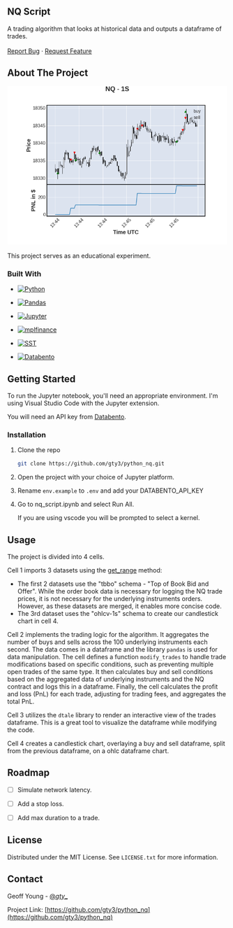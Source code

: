 <a name="readme-top"></a>


<!-- PROJECT LOGO -->
<br />
<div >


<h2 >NQ Script</h2>

  <p >
  A trading algorithm that looks at historical data and outputs a dataframe of trades.
    <br />
    <br />
    <a href="https://github.com/gty3/dom-replay/issues/new?labels=bug&template=bug-report---.md">Report Bug</a>
    ·
    <a href="https://github.com/gty3/dom-replay/issues/new?labels=enhancement&template=feature-request---.md">Request Feature</a>
  </p>
</div>

<!-- ABOUT THE PROJECT -->
## About The Project

![Product Screenshot](https://raw.githubusercontent.com/gty3/dom-img/main/nq_1s_2m.png)

This project serves as an educational experiment. 




### Built With
* [![Python](https://img.shields.io/badge/Python-20232A?style=for-the-badge&logo=python&logoColor=61DAFB)](https://www.python.org/)
* [![Pandas](https://img.shields.io/badge/Pandas-42b883?style=for-the-badge&logo=pandas)](https://pandas.pydata.org/)
* [![Jupyter](https://img.shields.io/badge/Jupyter-DEA584?style=for-the-badge&logo=jupyter)](https://jupyter.org/)
* [![mplfinance](https://img.shields.io/badge/mplfinance-FF9900?style=for-the-badge&logo=)](https://github.com/matplotlib/mplfinance)


* [![SST](https://img.shields.io/badge/dtale-4A90E2?style=for-the-badge&logo=serverless-stack)](https://github.com/man-group/dtale)
* [![Databento](https://img.shields.io/badge/Databento-DEA584?style=for-the-badge&logo=custom&logoColor=white)](https://databento.com/)





<!-- GETTING STARTED -->
## Getting Started

To run the Jupyter notebook, you'll need an appropriate environment.
I'm using Visual Studio Code with the Jupyter extension. 

You will need an API key from  [Databento](https://databento.com/).

### Installation

1. Clone the repo
   ```sh
   git clone https://github.com/gty3/python_nq.git
   ```
2. Open the project with your choice of Jupyter platform.
3. Rename `env.example` to `.env` and add your DATABENTO_API_KEY

4. Go to nq_script.ipynb and select Run All.
  
    If you are using vscode you will be prompted to select a kernel.






<!-- USAGE EXAMPLES -->
## Usage

The project is divided into 4 cells. 

Cell 1 imports 3 datasets using the [get_range](https://databento.com/docs/api-reference-historical/timeseries/timeseries-get-range?historical=python&live=python) method:
- The first 2 datasets use the "tbbo" schema - "Top of Book Bid and Offer". While the order book data is necessary for logging the NQ trade prices, it is not necessary for the underlying instruments orders. However, as these datasets are merged, it enables more concise code.
- The 3rd dataset uses the "ohlcv-1s" schema to create our candlestick chart in cell 4.


Cell 2 implements the trading logic for the algorithm.
It aggregates the number of buys and sells across the 100 underlying instruments each second.
The data comes in a dataframe and the library `pandas` is used for data manipulation.
The cell defines a function `modify_trades` to handle trade modifications based on specific conditions, such as preventing multiple open trades of the same type. It then calculates buy and sell conditions based on the aggregated data of underlying instruments and the NQ contract and logs this in a dataframe. Finally, the cell calculates the profit and loss (PnL) for each trade, adjusting for trading fees, and aggregates the total PnL.

Cell 3 utilizes the `dtale` library to render an interactive view of the trades dataframe. This is a great tool to visualize the dataframe while modifying the code. 

Cell 4 creates a candlestick chart, overlaying a buy and sell dataframe, split from the previous dataframe, on a ohlc dataframe chart.

<!-- ROADMAP -->
## Roadmap

- [ ] Simulate network latency.
- [ ] Add a stop loss. 
- [ ] Add max duration to a trade.




<!-- LICENSE -->
## License

Distributed under the MIT License. See `LICENSE.txt` for more information.





<!-- CONTACT -->
## Contact

Geoff Young - [@_gty__](https://x.com/_gty__)

Project Link: [https://github.com/gty3/python_nq](https://github.com/gty3/python_nq)
